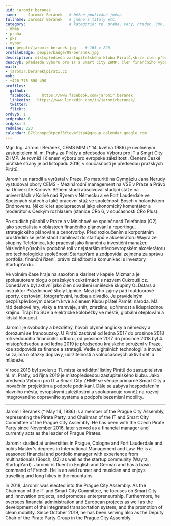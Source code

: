 ```yaml
---
uid: jaromir.beranek
name:     Jaromír Beránek  	# běžně používáné jméno
fullname: Jaromír Beránek  	# jméno s tituly etc.
category:                 	# kategorie: rp, praha, vary, hradec, jmk, senat
- mhmp
- praha
- pks
- vybor
img: people/jaromir-beranek.jpg    # 165 x 220
profilebadge: people/badge/08-beranek.jpg
description: místopředseda zastupitelského klubu Pirátů,<br/> člen předsednictva krajského sdružení Pirátů v Praze<br/> zastupitel s gescemi Smart City, Evropské fondy, finance a inovace
descvyb: předseda výboru pro IT a Smart City ZHMP, člen finančního výboru ZHMP
mail:
- jaromir.beranek@pirati.cz
mob:
- +420 775 890 490
profiles:
  github:     
  facebook: 	https://www.facebook.com/jaromir.beranek
  linkedin:   https://www.linkedin.com/in/jaromirberanek/
  twitter: 		
  flickr:
ordvyb: 1
ordpraha: 6
ordpks: 5
redmine: 223
calendar: 87tlgnopq0tpcn33ftev4fitp4@group.calendar.google.com
---
```


Mgr. Ing. Jaromír Beránek, CEMS MIM (* 14. května 1986) je uvolněným zastupitelem hl. m. Prahy za Piráty a předsedou Výboru pro IT a Smart City ZHMP. Je rovněž i členem výboru pro evropské záležitosti. Členem České pirátské strany je od listopadu 2016, v současnosti je předsedou pražských Pirátů.

Jaromír se narodil a vyrůstal v Praze. Po maturitě na Gymnáziu Jana Nerudy vystudoval obory CEMS - Mezinárodní management na VŠE v Praze a Právo na Univerzitě Karlově. Během studií absolvoval studijní stáže na univerzitách v Kolíně nad Rýnem v Německu a ve Fort Lauderdale ve Spojených státech a také pracovní stáž ve společnosti Bosch v holandském Eindhovenu. Několik let spolupracoval jako ekonomický komentátor a moderátor s Českým rozhlasem (stanice ČRo 6, v současnosti ČRo Plus).

Po studiích působil v Praze a v Mnichově ve společnosti Telefónica (O2) jako specialista v oblastech finančního plánování a reportingu, strategického plánování a cenotvorby. Před rozloučením s korporátním prostředím se ještě stačil zamilovat do startupů v akcelerátoru Wayra ze skupiny Telefónica, kde pracoval jako finanční a investiční manažer. Následně působil v podobné roli v nejstarším středoevropském akcelerátoru pro technologické společnosti StartupYard a zodpovídal zejména za správu portfolia, finanční řízení, právní záležitosti a komunikaci s investory StartupYardu.

Ve volném čase hraje na saxofon a klarinet v kapele Mizmar a je spoluautorem blogu o pražských cukrárnách s názvem Cukrouši.cz. Donedávna byl aktivní jako člen divadlení umělecké skupiny OLDstars a instruktor Prázdninové školy Lipnice. Mezi jeho zájmy patří outdoorové sporty, cestování, fotografování, hudba a divadlo. Je pravidelným bezpříspěvkovým dárcem krve a členem Klubu přátel Paměti národa. Má rád deskové hry, vlaky a tramvaje, sníh, zmrzlinu, upřímnost a liduprázdnou krajinu. Trápí ho SUV a elektrické koloběžky ve městě, globální oteplování a lidská hloupost.

Jaromír je svobodný a bezdětný, hovoří plynně anglicky a německy a dorozumí se francouzsky. U Pirátů zastával od ledna 2017 do prosince 2018 roli vedoucího finančního odboru, od prosince 2017 do prosince 2018 byl 4. místopředsedou a od ledna 2019 je předsedou krajského sdružení v Praze, kde zodpovídá za finance a strategii. Vedle digitálních technologií a inovací se zajímá o otázky dopravy, udržitelnosti a volnočasových aktivit dětí a mládeže.

V roce 2018 byl zvolen z 11. místa kandidátní listiny Pirátů do zastupitelstva hl. m. Prahy, od října 2019 je místopředsedou zastupitelského klubu. Jako předseda Výboru pro IT a Smart City ZHMP se věnuje primárně Smart City a inovačním projektům a podpoře podnikání. Dále se zabývá hospodařením hlavního města, evropskými záležitostmi a spolupracuje rovněž na rozvoji integrovaného dopravního systému a podpoře bezemisní mobility.

***

Jaromir Beranek (* May 14, 1986) is a member of the Prague City Assembly, representing the Pirate Party, and Chairman of the IT and Smart City Committee of the Prague City Assembly. He has been with the Czech Pirate Party since November 2016, later served as a financial manager and currently acts as the leader of Prague Pirates.

Jaromir studied at universities in Prague, Cologne and Fort Lauderdale and holds Master's degrees in International Management and Law. He is a seasoned financial and portfolio manager with experience from multinationals (Bosch, O2) as well as the startup community (Wayra, StartupYard). Jaromir is fluent in English and German and has a basic command of French. He is an avid runner and musician and enjoys travelling and long hikes in the mountains.

In 2018, Jaromir was elected into the Prague City Assembly. As the Chairman of the IT and Smart City Committee, he focuses on Smart City and innovation projects, and promotes enterpreneurship. Furthermore, he oversees financial administration and European projects as well as the development of the integrated transportation system, and the promotion of clean mobility. Since October 2019, he has been serving also as the Deputy Chair of the Pirate Party Group in the Prague City Assembly.
